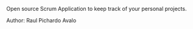 Open source Scrum Application to keep track of your personal projects.


Author:
Raul Pichardo Avalo